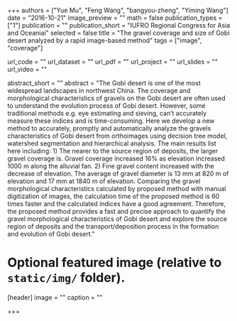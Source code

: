 +++
authors = ["Yue Mu", "Feng Wang", "bangyou-zheng", "Yiming Wang"]
date = "2016-10-21"
image_preview = ""
math = false
publication_types = ["1"]
publication = ""
publication_short = "IUFRO Regional Congress for Asia and Oceaniai"
selected = false
title = "The gravel coverage and size of Gobi desert analyzed by a rapid image-based method"
tags = ["image", "coverage"]


url_code = ""
url_dataset = ""
url_pdf = ""
url_project = ""
url_slides = ""
url_video = ""

abstract_short = ""
abstract = "The Gobi desert is one of the most widespread landscapes in northwest China. The coverage and morphological characteristics of gravels on the Gobi desert are often used to understand the evolution process of Gobi desert. However, some traditional methods e.g. eye estimating and sieving, can’t accurately measure these indices and is time-consuming. Here we develop a new method to accurately, promptly and automatically analyze the gravels characteristics of Gobi desert from orthoimages using decision tree model, watershed segmentation and hierarchical analysis. The main results list here including: 1) The nearer to the source region of deposits, the larger gravel coverage is. Gravel coverage increased 16% as elevation increased 1000 m along the alluvial fan. 2) Fine gravel content increased with the decrease of elevation. The average of gravel diameter is 13 mm at 820 m of elevation and 17 mm at 1840 m of elevation. Comparing the gravel morphological characteristics calculated by proposed method with manual digitization of images, the calculation time of the proposed method is 60 times faster and the calculated indices have a good agreement. Therefore, the proposed method provides a fast and precise approach to quantify the gravel morphological characteristics of Gobi desert and explore the source region of deposits and the transport/deposition process in the formation and evolution of Gobi desert."



# Optional featured image (relative to `static/img/` folder).
[header]
image = ""
caption = ""

+++
